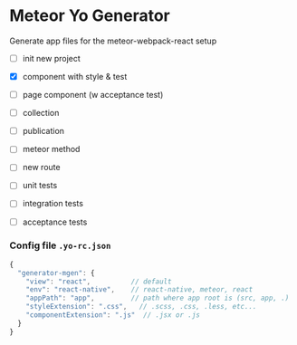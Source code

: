 # Meteor Yo Generator

Generate app files for the meteor-webpack-react setup

- [ ] init new project
- [X] component with style & test
- [ ] page component (w acceptance test)
- [ ] collection
- [ ] publication
- [ ] meteor method
- [ ] new route
- [ ] unit tests
- [ ] integration tests
- [ ] acceptance tests


### Config file  `.yo-rc.json`

```javascript
{
  "generator-mgen": {
    "view": "react",          // default
    "env": "react-native",    // react-native, meteor, react 
    "appPath": "app",         // path where app root is (src, app, .)
    "styleExtension": ".css",   // .scss, .css, .less, etc...
    "componentExtension": ".js"  // .jsx or .js
  }
}
```
